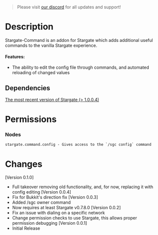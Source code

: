 > Please visit [our discord](https://discord.gg/mTaHuK6BVa) for all updates and support!

# Description

Stargate-Command is an addon for Stargate which adds additional useful commands to the vanilla Stargate experience.

#### Features:

* The ability to edit the config file through commands, and automated reloading of changed values

## Dependencies

[The most recent version of Stargate (> 1.0.0.4)](https://www.spigotmc.org/resources/stargate.87978/)

# Permissions

### Nodes

```
stargate.command.config - Gives access to the `/sgc config` command
```

# Changes

[Version 0.1.0]

- Full takeover removing old functionality, and, for now, replacing it with config editing
  [Version 0.0.4]
- Fix for Bukkit's direction fix
  [Version 0.0.3]
- Added /sgc owner <player> command
- Now requires at least Stargate v0.7.8.0
  [Version 0.0.2]
- Fix an issue with dialing on a specific network
- Change permission checks to use Stargate, this allows proper permission debugging
  [Version 0.0.1]
- Initial Release
